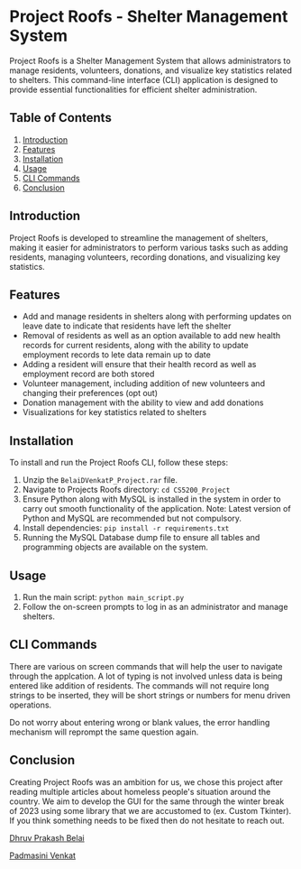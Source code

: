 # Project Roofs - Shelter Management System

Project Roofs is a Shelter Management System that allows administrators to manage residents, volunteers, donations, and visualize key statistics related to shelters. This command-line interface (CLI) application is designed to provide essential functionalities for efficient shelter administration.

## Table of Contents
1. [Introduction](#introduction)
2. [Features](#features)
3. [Installation](#installation)
4. [Usage](#usage)
5. [CLI Commands](#cli-commands)
6. [Conclusion](#conclusion)

## Introduction

Project Roofs is developed to streamline the management of shelters, making it easier for administrators to perform various tasks such as adding residents, managing volunteers, recording donations, and visualizing key statistics.

## Features

- Add and manage residents in shelters along with performing updates on leave date to indicate that residents have left the shelter
- Removal of residents as well as an option available to add new health records for current residents, along with the ability to update employment records to lete data remain up to date
- Adding a resident will ensure that their health record as well as employment record are both stored
- Volunteer management, including addition of new volunteers and changing their preferences (opt out)
- Donation management with the ability to view and add donations
- Visualizations for key statistics related to shelters

## Installation

To install and run the Project Roofs CLI, follow these steps:

1. Unzip the ```BelaiDVenkatP_Project.rar``` file.
2. Navigate to Projects Roofs directory: `cd CS5200_Project`
3. Ensure Python along with MySQL is installed in the system in order to carry out smooth functionality of the application.
Note: Latest version of Python and MySQL are recommended but not compulsory.
4. Install dependencies:
`pip install -r requirements.txt`
5. Running the MySQL Database dump file to ensure all tables and programming objects are available on the system.

## Usage
1. Run the main script:
`python main_script.py`
2. Follow the on-screen prompts to log in as an administrator and manage shelters.

## CLI Commands
There are various on screen commands that will help the user to navigate through the applcation. A lot of typing is not involved unless data is being entered like addition of residents. The commands will not require long strings to be inserted, they will be short strings or numbers for menu driven operations.

Do not worry about entering wrong or blank values, the error handling mechanism will reprompt the same question again.

## Conclusion
Creating Project Roofs was an ambition for us, we chose this project after reading multiple articles about homeless people's situation around the country. We aim to develop the GUI for the same through the winter break of 2023 using some library that we are accustomed to (ex. Custom Tkinter). If you think something needs to be fixed then do not hesitate to reach out.

[Dhruv Prakash Belai](mailto:belai.d@northeastern.edu)

[Padmasini Venkat](mailto:krishnanvenkat.p@northeastern.edu)